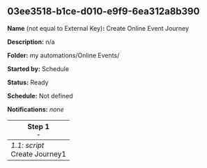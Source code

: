 ## 03ee3518-b1ce-d010-e9f9-6ea312a8b390

**Name** (not equal to External Key)**:** Create Online Event Journey

**Description:** n/a

**Folder:** my automations/Online Events/

**Started by:** Schedule

**Status:** Ready

**Schedule:** Not defined

**Notifications:** _none_


| Step 1<br>_<small>-</small>_ |
| --- |
| _1.1: script_<br>Create Journey1 |
